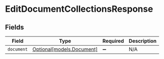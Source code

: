 # EditDocumentCollectionsResponse


## Fields

| Field                                              | Type                                               | Required                                           | Description                                        |
| -------------------------------------------------- | -------------------------------------------------- | -------------------------------------------------- | -------------------------------------------------- |
| `document`                                         | [Optional[models.Document]](../models/document.md) | :heavy_minus_sign:                                 | N/A                                                |